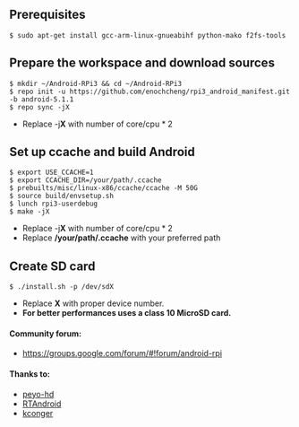 Prerequisites
-------------
```
$ sudo apt-get install gcc-arm-linux-gnueabihf python-mako f2fs-tools
```



Prepare the workspace and download sources
------------------------------------------
```
$ mkdir ~/Android-RPi3 && cd ~/Android-RPi3
$ repo init -u https://github.com/enochcheng/rpi3_android_manifest.git -b android-5.1.1
$ repo sync -jX
```
+ Replace -j**X** with number of core/cpu * 2



Set up ccache and build Android
-------------------------------
```
$ export USE_CCACHE=1
$ export CCACHE_DIR=/your/path/.ccache
$ prebuilts/misc/linux-x86/ccache/ccache -M 50G
$ source build/envsetup.sh
$ lunch rpi3-userdebug
$ make -jX
```
+ Replace -j**X** with number of core/cpu * 2
+ Replace **/your/path/.ccache** with your preferred path



Create SD card
--------------
```
$ ./install.sh -p /dev/sdX
```
+ Replace **X** with proper device number.
+ **For better performances uses a class 10 MicroSD card.**



#### Community forum:
+ https://groups.google.com/forum/#!forum/android-rpi



#### Thanks to:
+ [peyo-hd](https://github.com/peyo-hd)
+ [RTAndroid](https://github.com/RTAndroid)
+ [kconger](https://github.com/kconger)
